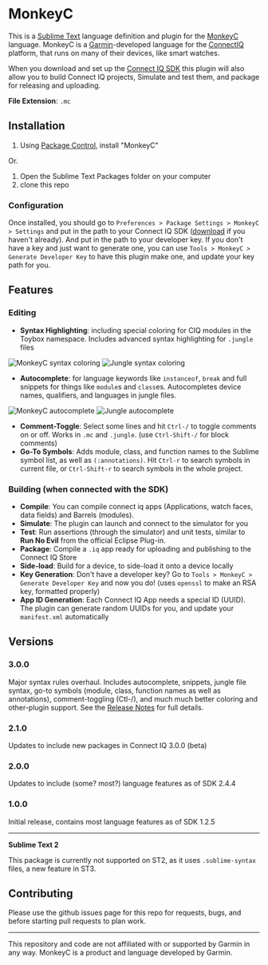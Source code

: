 MonkeyC
===============

This is a [Sublime Text](http://www.sublimetext.com/) language definition and plugin for the [MonkeyC](http://developer.garmin.com/connect-iq/monkey-c/) language. MonkeyC is a [Garmin](http://www.garmin.com/)-developed language for the [ConnectIQ](http://developer.garmin.com/connect-iq/overview) platform, that runs on many of their devices, like smart watches.

When you download and set up the [Connect IQ SDK](https://developer.garmin.com/connect-iq/sdk/) this plugin will also allow you to build Connect IQ projects, Simulate and test them, and package for releasing and uploading.

**File Extension**: `.mc`


Installation
------------

1. Using [Package Control](http://wbond.net/sublime_packages/package_control), install "MonkeyC"

Or.

1. Open the Sublime Text Packages folder on your computer
2. clone this repo

### Configuration

Once installed, you should go to `Preferences > Package Settings > MonkeyC > Settings` and put in the path to your Connect IQ SDK ([download](https://developer.garmin.com/connect-iq/sdk/) if you haven't already). And put in the path to your developer key. If you don't have a key and just want to generate one, you can use `Tools > MonkeyC > Generate Developer Key` to have this plugin make one, and update your key path for you.



Features
---------

### Editing

- **Syntax Highlighting**: including special coloring for CIQ modules in the Toybox namespace. Includes advanced syntax highlighting for `.jungle` files

![MonkeyC syntax coloring](http://pzl.github.io/Sublime-MonkeyC/images/mc-highlight.png) ![Jungle syntax coloring](http://pzl.github.io/Sublime-MonkeyC/images/jungle-highlight.png)


- **Autocomplete**: for language keywords like `instanceof`, `break` and full snippets for things like `module`s and `class`es. Autocompletes device names, qualifiers, and languages in jungle files.

![MonkeyC autocomplete](http://pzl.github.io/Sublime-MonkeyC/images/mc-autocomplete.png) ![Jungle autocomplete](http://pzl.github.io/Sublime-MonkeyC/images/jungle-autocomplete.png)

- **Comment-Toggle**: Select some lines and hit `Ctrl-/` to toggle comments on or off. Works in `.mc` and `.jungle`. (use `Ctrl-Shift-/` for block comments)
- **Go-To Symbols**: Adds module, class, and function names to the Sublime symbol list, as well as `(:annotations)`. Hit `Ctrl-r` to search symbols in current file, or `Ctrl-Shift-r` to search symbols in the whole project.

### Building (when connected with the SDK)

- **Compile**: You can compile connect iq apps (Applications, watch faces, data fields) and Barrels (modules).
- **Simulate**: The plugin can launch and connect to the simulator for you
- **Test**: Run assertions (through the simulator) and unit tests, similar to **Run No Evil** from the official Eclipse Plug-in.
- **Package**: Compile a `.iq` app ready for uploading and publishing to the Connect IQ Store
- **Side-load**: Build for a device, to side-load it onto a device locally
- **Key Generation**: Don't have a developer key? Go to `Tools > MonkeyC > Generate Developer Key` and now you do! (uses `openssl` to make an RSA key, formatted properly)
- **App ID Generation**: Each Connect IQ App needs a special ID (UUID). The plugin can generate random UUIDs for you, and update your `manifest.xml` automatically



Versions
--------

### 3.0.0

Major syntax rules overhaul. Includes autocomplete, snippets, jungle file syntax, go-to symbols (module, class, function names as well as annotations), comment-toggling (Ctl-/), and much much better coloring and other-plugin support. See the [Release Notes](messages/3.0.0.txt) for full details.

### 2.1.0

Updates to include new packages in Connect IQ 3.0.0 (beta)

### 2.0.0
Updates to include (some? most?) language features as of SDK 2.4.4

### 1.0.0
Initial release, contains most language features as of SDK 1.2.5

---

**Sublime Text 2**

This package is currently not supported on ST2, as it uses `.sublime-syntax` files, a new feature in ST3. 


Contributing
------------

Please use the github issues page for this repo for requests, bugs, and before starting pull requests to plan work.


---
 
This repository and code are not affiliated with or supported by Garmin in any way. MonkeyC is a product and language developed by Garmin.